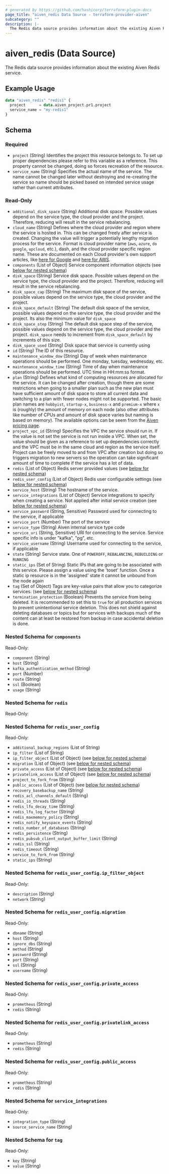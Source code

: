 ```yaml
---
# generated by https://github.com/hashicorp/terraform-plugin-docs
page_title: "aiven_redis Data Source - terraform-provider-aiven"
subcategory: ""
description: |-
  The Redis data source provides information about the existing Aiven Redis service.
---
```


# aiven_redis (Data Source)

The Redis data source provides information about the existing Aiven Redis service.

## Example Usage

```terraform
data "aiven_redis" "redis1" {
  project      = data.aiven_project.pr1.project
  service_name = "my-redis1"
}
```

<!-- schema generated by tfplugindocs -->
## Schema

### Required

- `project` (String) Identifies the project this resource belongs to. To set up proper dependencies please refer to this variable as a reference. This property cannot be changed, doing so forces recreation of the resource.
- `service_name` (String) Specifies the actual name of the service. The name cannot be changed later without destroying and re-creating the service so name should be picked based on intended service usage rather than current attributes.

### Read-Only

- `additional_disk_space` (String) Additional disk space. Possible values depend on the service type, the cloud provider and the project. Therefore, reducing will result in the service rebalancing.
- `cloud_name` (String) Defines where the cloud provider and region where the service is hosted in. This can be changed freely after service is created. Changing the value will trigger a potentially lengthy migration process for the service. Format is cloud provider name (`aws`, `azure`, `do` `google`, `upcloud`, etc.), dash, and the cloud provider specific region name. These are documented on each Cloud provider's own support articles, like [here for Google](https://cloud.google.com/compute/docs/regions-zones/) and [here for AWS](https://docs.aws.amazon.com/AmazonRDS/latest/UserGuide/Concepts.RegionsAndAvailabilityZones.html).
- `components` (List of Object) Service component information objects (see [below for nested schema](#nestedatt--components))
- `disk_space` (String) Service disk space. Possible values depend on the service type, the cloud provider and the project. Therefore, reducing will result in the service rebalancing.
- `disk_space_cap` (String) The maximum disk space of the service, possible values depend on the service type, the cloud provider and the project.
- `disk_space_default` (String) The default disk space of the service, possible values depend on the service type, the cloud provider and the project. Its also the minimum value for `disk_space`
- `disk_space_step` (String) The default disk space step of the service, possible values depend on the service type, the cloud provider and the project. `disk_space` needs to increment from `disk_space_default` by increments of this size.
- `disk_space_used` (String) Disk space that service is currently using
- `id` (String) The ID of this resource.
- `maintenance_window_dow` (String) Day of week when maintenance operations should be performed. One monday, tuesday, wednesday, etc.
- `maintenance_window_time` (String) Time of day when maintenance operations should be performed. UTC time in HH:mm:ss format.
- `plan` (String) Defines what kind of computing resources are allocated for the service. It can be changed after creation, though there are some restrictions when going to a smaller plan such as the new plan must have sufficient amount of disk space to store all current data and switching to a plan with fewer nodes might not be supported. The basic plan names are `hobbyist`, `startup-x`, `business-x` and `premium-x` where `x` is (roughly) the amount of memory on each node (also other attributes like number of CPUs and amount of disk space varies but naming is based on memory). The available options can be seem from the [Aiven pricing page](https://aiven.io/pricing).
- `project_vpc_id` (String) Specifies the VPC the service should run in. If the value is not set the service is not run inside a VPC. When set, the value should be given as a reference to set up dependencies correctly and the VPC must be in the same cloud and region as the service itself. Project can be freely moved to and from VPC after creation but doing so triggers migration to new servers so the operation can take significant amount of time to complete if the service has a lot of data.
- `redis` (List of Object) Redis server provided values (see [below for nested schema](#nestedatt--redis))
- `redis_user_config` (List of Object) Redis user configurable settings (see [below for nested schema](#nestedatt--redis_user_config))
- `service_host` (String) The hostname of the service.
- `service_integrations` (List of Object) Service integrations to specify when creating a service. Not applied after initial service creation (see [below for nested schema](#nestedatt--service_integrations))
- `service_password` (String, Sensitive) Password used for connecting to the service, if applicable
- `service_port` (Number) The port of the service
- `service_type` (String) Aiven internal service type code
- `service_uri` (String, Sensitive) URI for connecting to the service. Service specific info is under "kafka", "pg", etc.
- `service_username` (String) Username used for connecting to the service, if applicable
- `state` (String) Service state. One of `POWEROFF`, `REBALANCING`, `REBUILDING` or `RUNNING`
- `static_ips` (Set of String) Static IPs that are going to be associated with this service. Please assign a value using the 'toset' function. Once a static ip resource is in the 'assigned' state it cannot be unbound from the node again
- `tag` (Set of Object) Tags are key-value pairs that allow you to categorize services. (see [below for nested schema](#nestedatt--tag))
- `termination_protection` (Boolean) Prevents the service from being deleted. It is recommended to set this to `true` for all production services to prevent unintentional service deletion. This does not shield against deleting databases or topics but for services with backups much of the content can at least be restored from backup in case accidental deletion is done.

<a id="nestedatt--components"></a>
### Nested Schema for `components`

Read-Only:

- `component` (String)
- `host` (String)
- `kafka_authentication_method` (String)
- `port` (Number)
- `route` (String)
- `ssl` (Boolean)
- `usage` (String)


<a id="nestedatt--redis"></a>
### Nested Schema for `redis`

Read-Only:



<a id="nestedatt--redis_user_config"></a>
### Nested Schema for `redis_user_config`

Read-Only:

- `additional_backup_regions` (List of String)
- `ip_filter` (List of String)
- `ip_filter_object` (List of Object) (see [below for nested schema](#nestedobjatt--redis_user_config--ip_filter_object))
- `migration` (List of Object) (see [below for nested schema](#nestedobjatt--redis_user_config--migration))
- `private_access` (List of Object) (see [below for nested schema](#nestedobjatt--redis_user_config--private_access))
- `privatelink_access` (List of Object) (see [below for nested schema](#nestedobjatt--redis_user_config--privatelink_access))
- `project_to_fork_from` (String)
- `public_access` (List of Object) (see [below for nested schema](#nestedobjatt--redis_user_config--public_access))
- `recovery_basebackup_name` (String)
- `redis_acl_channels_default` (String)
- `redis_io_threads` (String)
- `redis_lfu_decay_time` (String)
- `redis_lfu_log_factor` (String)
- `redis_maxmemory_policy` (String)
- `redis_notify_keyspace_events` (String)
- `redis_number_of_databases` (String)
- `redis_persistence` (String)
- `redis_pubsub_client_output_buffer_limit` (String)
- `redis_ssl` (String)
- `redis_timeout` (String)
- `service_to_fork_from` (String)
- `static_ips` (String)

<a id="nestedobjatt--redis_user_config--ip_filter_object"></a>
### Nested Schema for `redis_user_config.ip_filter_object`

Read-Only:

- `description` (String)
- `network` (String)


<a id="nestedobjatt--redis_user_config--migration"></a>
### Nested Schema for `redis_user_config.migration`

Read-Only:

- `dbname` (String)
- `host` (String)
- `ignore_dbs` (String)
- `method` (String)
- `password` (String)
- `port` (String)
- `ssl` (String)
- `username` (String)


<a id="nestedobjatt--redis_user_config--private_access"></a>
### Nested Schema for `redis_user_config.private_access`

Read-Only:

- `prometheus` (String)
- `redis` (String)


<a id="nestedobjatt--redis_user_config--privatelink_access"></a>
### Nested Schema for `redis_user_config.privatelink_access`

Read-Only:

- `prometheus` (String)
- `redis` (String)


<a id="nestedobjatt--redis_user_config--public_access"></a>
### Nested Schema for `redis_user_config.public_access`

Read-Only:

- `prometheus` (String)
- `redis` (String)



<a id="nestedatt--service_integrations"></a>
### Nested Schema for `service_integrations`

Read-Only:

- `integration_type` (String)
- `source_service_name` (String)


<a id="nestedatt--tag"></a>
### Nested Schema for `tag`

Read-Only:

- `key` (String)
- `value` (String)



